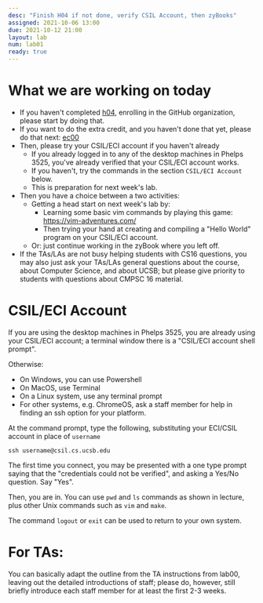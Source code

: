 ```yaml
---
desc: "Finish H04 if not done, verify CSIL Account, then zyBooks"
assigned: 2021-10-06 13:00
due: 2021-10-12 21:00
layout: lab
num: lab01
ready: true
---
```


# What we are working on today

* If you haven't completed [h04](https://ucsb-cs16.github.io/f21/hwk/h04/), enrolling in the GitHub organization, please start by doing that.
* If you want to do the extra credit, and you haven't done that yet, please do that next: [ec00](https://ucsb-cs16.github.io/f21/hwk/ec00/)
* Then, please try your CSIL/ECI account if you haven't already 
  * If you already logged in to any of the desktop machines in Phelps 3525, you've already verified that your CSIL/ECI account works.
  * If you haven't, try the commands in the section `CSIL/ECI Account` below.  
  * This is preparation for next week's lab.
* Then you have a choice between a two activities:
  * Getting a head start on next week's lab by:
    * Learning some basic vim commands by playing this game: <https://vim-adventures.com/>
    * Then trying your hand at creating and compiling a "Hello World" program on your CSIL/ECI account.
  * Or: just continue working in the zyBook where you left off.
* If the TAs/LAs are not busy helping students with CS16 questions, you may also just ask your TAs/LAs general questions about the course, about Computer Science, and about UCSB; but please give priority to students with questions about CMPSC 16 material.

# CSIL/ECI Account

If you are using the desktop machines in Phelps 3525, you are already using your CSIL/ECI account; a terminal window there is a "CSIL/ECI account shell prompt".

Otherwise:
* On Windows, you can use Powershell
* On MacOS, use Terminal
* On a Linux system, use any terminal prompt
* For other systems, e.g. ChromeOS, ask a staff member for help in finding an ssh option for your platform.

At the command prompt, type the following, substituting your ECI/CSIL account in place of `username`

```
ssh username@csil.cs.ucsb.edu
```

The first time you connect, you may be presented with a one type prompt saying that the "credentials could not be verified", and asking a Yes/No question. Say "Yes".

Then, you are in.  You can use `pwd` and `ls` commands as shown in lecture, plus other Unix commands such as `vim` and `make`.

The command `logout` or `exit` can be used to return to your own system.





# For TAs:

You can basically adapt the outline from the TA instructions from lab00, leaving out the detailed introductions of staff; please do, however, still briefly introduce each staff member for at least the first 2-3 weeks.

